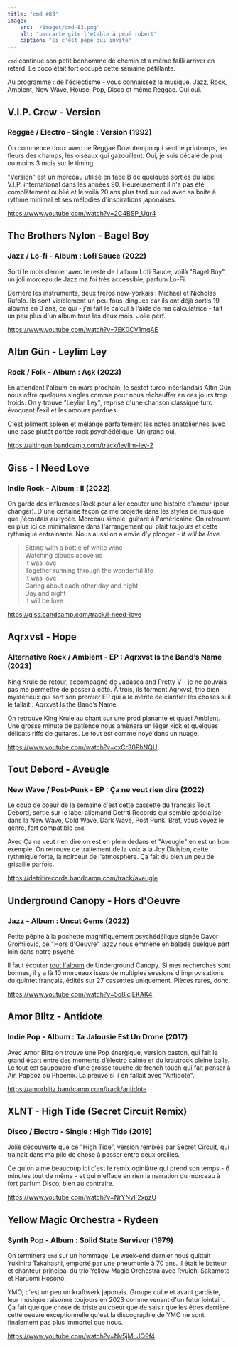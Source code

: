 ```yaml
---
title: 'cmd #83'
image:
    src: '/images/cmd-83.png'
    alt: "pancarte gite l'étable à pépé robert"
    caption: "si c'est pépé qui invite"
---
```


`cmd` continue son petit bonhomme de chemin et a même failli arriver en retard.
Le coco était fort occupé cette semaine pétillante.


Au programme : de l'éclectisme - vous connaissez la musique. Jazz, Rock,
Ambient, New Wave, House, Pop, Disco et même Reggae. Oui oui.



## V.I.P. Crew - Version

### Reggae / Electro - Single : Version (1992)

On commence doux avec ce Reggae Downtempo qui sent le printemps, les fleurs des
champs, les oiseaux qui gazouillent. Oui, je suis décalé de plus ou moins 3
mois sur le timing.

"Version" est un morceau utilisé en face B de quelques sorties du label V.I.P.
international dans les années 90. Heureusement il n'a pas été complètement
oublié et le voilà 20 ans plus tard sur `cmd` avec sa boite à rythme minimal et
ses mélodies d'inspirations japonaises.

https://www.youtube.com/watch?v=2C4BSP_Uqr4



## The Brothers Nylon - Bagel Boy

### Jazz / Lo-fi - Album : Lofi Sauce (2022)

Sorti le mois dernier avec le reste de l'album Lofi Sauce, voilà "Bagel Boy",
un joli morceau de Jazz ma foi très accessible, parfum Lo-Fi.

Derrière les instruments, deux fréros new-yorkais : Michael et Nicholas Rufolo.
Ils sont visiblement un peu fous-dingues car ils ont déjà sortis 19 albums en 3
ans, ce qui - j'ai fait le calcul à l'aide de ma calculatrice - fait un peu
plus d'un album tous les deux mois. Jolie perf.

https://www.youtube.com/watch?v=7EK0CV1mqAE



## Altın Gün - Leylim Ley

### Rock / Folk - Album : A​ş​k (2023)

En attendant l'album en mars prochain, le sextet turco-néerlandais Altın Gün
nous offre quelques singles comme pour nous réchauffer en ces jours trop
froids. On y trouve "Leylim Ley", reprise d'une chanson classique turc évoquant
l’exil et les amours perdues.

C'est joliment spleen et mélange parfaitement les notes anatoliennes avec une
base plutôt portée rock psychédélique. Un grand oui.

https://altingun.bandcamp.com/track/leylim-ley-2

## Giss - I Need Love

### Indie Rock - Album : II (2022)

On garde des influences Rock pour aller écouter une histoire d'amour (pour
changer). D'une certaine façon ça me projette dans les styles de musique que
j'écoutais au lycée. Morceau simple, guitare à l'américaine. On retrouve en
plus ici ce minimalisme dans l'arrangement qui plait toujours et cette
rythmique entrainante. Nous aussi on a envie d'y plonger - _It will be love_.

> Sitting with a bottle of white wine <br/>
> Watching clouds above us <br/>
> It was love<br/>
> Together running through the wonderful life<br/>
> It was love<br/>
> Caring about each other day and night<br/>
> Day and night<br/>
> It will be love<br/>

https://giss.bandcamp.com/track/i-need-love




## Aqrxvst - Hope

### Alternative Rock / Ambient - EP : Aqrxvst Is the Band’s Name (2023)

King Krule de retour, accompagné de Jadasea and Pretty V - je ne pouvais pas me
permettre de passer à côté. À trois, ils forment Aqrxvst, trio bien mystérieux
qui sort son premier EP qui a le mérite de clarifier les choses si il le
fallait : Aqrxvst Is the Band’s Name.

On retrouve King Krule au chant sur une prod planante et quasi Ambient. Une
grosse minute de patience nous amènera un léger kick et quelques délicats riffs
de guitares. Le tout est comme noyé dans un nuage.

https://www.youtube.com/watch?v=cxCr30PhNQU



## Tout Debord - Aveugle

### New Wave / Post-Punk - EP : Ça ne veut rien dire (2022)

Le coup de coeur de la semaine c'est cette cassette du français Tout Debord,
sortie sur le label allemand Detriti Records qui semble spécialisé dans la New
Wave, Cold Wave, Dark Wave, Post Punk. Bref, vous voyez le genre, fort
compatible `cmd`.

Avec Ça ne veut rien dire on est en plein dedans et "Aveugle" en est un bon
exemple. On retrouve ce traitement de la voix à la Joy Division, cette
rythmique forte, la noirceur de l'atmosphère. Ça fait du bien un peu de
grisaille parfois.

https://detritirecords.bandcamp.com/track/aveugle



## Underground Canopy - Hors d'Oeuvre

### Jazz - Album : Uncut Gems (2022)

Petite pépite à la pochette magnifiquement psychédélique signée Davor
Gromilovic, ce "Hors d'Oeuvre" jazzy nous emmène en balade quelque part loin
dans notre psyché.

Il faut écouter [tout
l'album](https://open.spotify.com/album/0SkxZMg5sbiiSNm0vZUpeF) de Underground
Canopy. Si mes recherches sont bonnes, il y a là 10 morceaux issus de multiples
sessions d'improvisations du quintet français, édités sur 27 cassettes
uniquement. Pièces rares, donc.

https://www.youtube.com/watch?v=5o8lcjEKAK4



## Amor Blitz - Antidote

### Indie Pop - Album : Ta Jalousie Est Un Drone (2017)

Avec Amor Blitz on trouve une Pop énergique, version baston, qui fait le grand
écart entre des moments d’électro calme et du krautrock pleine balle. Le tout
est saupoudré d’une grosse touche de french touch qui fait penser à Air, Papooz
ou Phoenix. La preuve si il en fallait avec "Antidote".

https://amorblitz.bandcamp.com/track/antidote



## XLNT - High Tide (Secret Circuit Remix)

### Disco / Electro - Single : High Tide (2019)

Jolie découverte que ce "High Tide", version remixée par Secret Circuit, qui
trainait dans ma pile de chose à passer entre deux oreilles.

Ce qu'on aime beaucoup ici c'est le remix opiniâtre qui prend son temps - 6
minutes tout de même - et qui n'efface en rien la narration du morceau à fort
parfum Disco, bien au contraire.

https://www.youtube.com/watch?v=NrYNvF2xpzU




## Yellow Magic Orchestra - Rydeen

### Synth Pop - Album : Solid State Survivor (1979)

On terminera `cmd` sur un hommage. Le week-end dernier nous quittait Yukihiro
Takahashi, emporté par une pneumonie à 70 ans. Il était le batteur et chanteur
principal du trio Yellow Magic Orchestra avec Ryuichi Sakamoto et Haruomi
Hosono.

YMO, c'est un peu un kraftwerk japonais. Groupe culte et avant gardiste, leur
musique raisonne toujours en 2023 comme venant d'un futur lointain. Ça fait
quelque chose de triste au coeur que de saisir que les êtres derrière cette
oeuvre exceptionnelle qu'est la discographie de YMO ne sont finalement pas plus
immortel que nous.

https://www.youtube.com/watch?v=Nv5jMLJQ9f4

